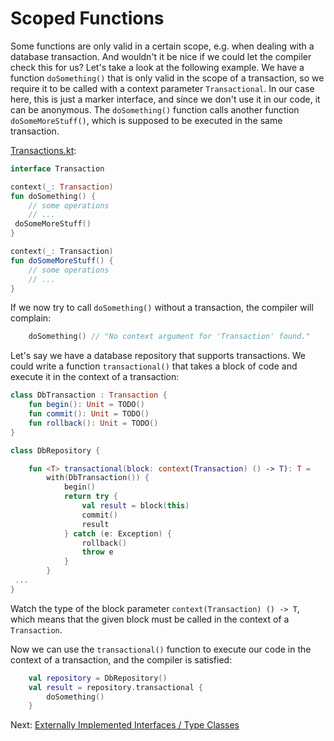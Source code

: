 # Scoped Functions

Some functions are only valid in a certain scope, e.g. when dealing with a database transaction. And wouldn't it be nice
if we could let the compiler check this for us? Let's take a look at the following example. We have a function `doSomething()`
that is only valid in the scope of a transaction, so we require it to be called with a context parameter `Transactional`.
In our case here, this is just a marker interface, and since we don't use it in our code, it can be anonymous. The `doSomething()`
function calls another function `doSomeMoreStuff()`, which is supposed to be executed in the same transaction.

[Transactions.kt](../context-parameters/src/main/kotlin/com/github/ralfstuckert/kcr/Transactions.kt):
```kotlin
interface Transaction

context(_: Transaction)
fun doSomething() {
    // some operations
    // ...
 doSomeMoreStuff()
}

context(_: Transaction)
fun doSomeMoreStuff() {
    // some operations
    // ...
}
```

If we now try to call `doSomething()` without a transaction, the compiler will complain:

```kotlin
    doSomething() // "No context argument for 'Transaction' found."
```

Let's say we have a database repository that supports transactions. We could write a function `transactional()` that takes a
block of code and execute it in the context of a transaction:

```kotlin
class DbTransaction : Transaction {
    fun begin(): Unit = TODO()
    fun commit(): Unit = TODO()
    fun rollback(): Unit = TODO()
}

class DbRepository {

    fun <T> transactional(block: context(Transaction) () -> T): T =
        with(DbTransaction()) {
            begin()
            return try {
                val result = block(this)
                commit()
                result
            } catch (e: Exception) {
                rollback()
                throw e
            }
        }
 ...
}
```

Watch the type of the block parameter `context(Transaction) () -> T`, which means that the given block
must be called in the context of a `Transaction`.

Now we can use the `transactional()` function to execute our code in the context of a transaction, and the compiler
is satisfied:

```kotlin
    val repository = DbRepository()
    val result = repository.transactional {
        doSomething()
    }
```

Next: [Externally Implemented Interfaces / Type Classes](type_classes.md)

